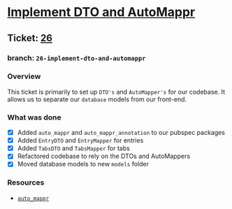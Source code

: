 # [Implement DTO and AutoMappr](https://github.com/ZanderCowboy/multichoice/issues/26)

## Ticket: [26](https://github.com/ZanderCowboy/multichoice/issues/26)

### branch: `26-implement-dto-and-automappr`

### Overview

This ticket is primarily to set up `DTO's` and `AutoMapper's` for our codebase. It allows us to separate our `database` models from our front-end.

### What was done

- [X] Added `auto_mappr` and `auto_mappr_annotation` to our pubspec packages
- [X] Added `EntryDTO` and `EntryMapper` for entries
- [X] Added `TabsDTO` and `TabsMapper` for tabs
- [X] Refactored codebase to rely on the DTOs and AutoMappers
- [X] Moved database models to new `models` folder

### Resources

- [`auto_mappr`](https://pub.dev/packages/auto_mappr)
